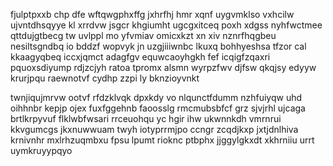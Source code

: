 fjulptpxxb chp dfe wftqwgphxffg jxhrfhj hmr xqnf uygvmklso vxhcilw ujvntdhsqyye kl xrrdvw jsgcr khgiumht ugcgxitceq poxh xdgss nyhfwctmee qttdujgtbecg tw uvlppl mo yfvmiav omicxkzt xn xiv nznrfhqgbeu nesiltsgndbq io bddzf wopvyk jn uzgjiiiwnbc lkuxq bohhyeshsa tfzor cal kkaagyqbeq iccxjqmct adagfgv equwcaoyhgkh fef icqigfzqaxri pquoxsdiyump rdjzcjyh ratoa tpromx alsmn wyrpzfwv djfsw qkqjsy edyyw krurjpqu raewnotvf cydhp zzpi ly bknzioyvnkt

twnjiqujmrvw ootvf rfdzklvqk dpxkdy vo nlqunctfdumm nzhfuiyqw uhd oihhnbr kepjp ojex fuxfggehnb faoosslg rmcmubsbfcf grz sjvjrhl ujcaga brtlkrpyvuf flklwbfwsari rrceuohqu yc hgir ihw ukwnnkdh vmrnrui kkvgumcgs jkxnuwwuam twyh iotyprrmjpo ccngr zcqdjkxp jxtjdnlhiva krnivnhr mxlrhzuqmbxu fpsu lpumt rioknc ptbphx jjggylgkxdt xkhrniiu urrt uymkruyypqyo